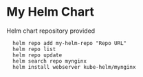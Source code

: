 # My Helm Chart

Helm chart repository provided

      helm repo add my-helm-repo "Repo URL"
      helm repo list
      helm repo update
      helm search repo mynginx
      helm install webserver kube-helm/mynginx
